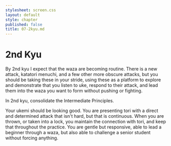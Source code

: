 ```yaml
---
stylesheet: screen.css
layout: default
style: chapter
published: false
title: 07-2kyu.md
---
```

# 2nd Kyu

By 2nd kyu I expect that the waza are becoming routine. There is a new attack, katatori menuchi, and a few other more obscure attacks, but you should be taking these in your stride, using these as a platform to explore and demonstrate that you listen to uke, respond to their attack, and lead them into the waza you want to form without pushing or fighting.

In 2nd kyu, consolidate the Intermediate Principles.

Your ukemi should be looking good. You are presenting tori with a direct and determined attack that isn't hard, but that is continuous. When you are thrown, or taken into a lock, you maintain the connection with tori, and keep that throughout the practice. You are gentle but responsive, able to lead a beginner through a waza, but also able to challenge a senior student without forcing anything.
